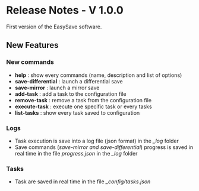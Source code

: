 ﻿# Release Notes - V 1.0.0

First version of the EasySave software.

## New Features

### New commands

- **help** : show every commands (name, description and list of options)
- **save-differential** : launch a differential save
- **save-mirror** : launch a mirror save
- **add-task** : add a task to the configuration file
- **remove-task** : remove a task from the configuration file
- **execute-task** : execute one specific task or every tasks
- **list-tasks** : show every task saved to configuration

### Logs

- Task execution is save into a log file (json format) in the *_log* folder
- Save commands (*save-mirror and save-differential*) progress is saved in real time in the file *progress.json* in the *_log* folder

### Tasks

- Task are saved in real time in the file *_config/tasks.json*